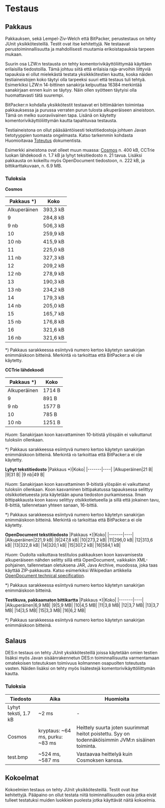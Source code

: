 # Testaus

## Pakkaus

Pakkauksen, sekä Lempel-Ziv-Welch että BitPacker, perustestaus on tehty JUnit yksikkötesteillä. Testit ovat itse kehitettyjä. Ne testaavat perustoiminnallisuutta ja mahdollisesti muutamia erikoistapauksia tarpeen mukaan.

Suurin osa LZW:n testausta on tehty komentorivikäyttöliittymää käyttäen erilaisilla tiedostoilla. Tämä johtuu siitä että erilaisia raja-arvoihin liittyviä tapauksia ei ollut mielekästä testata yksikkkötestien kautta, koska näiden testiaineistojen koko täytyi olla tarpeeksi suuri että testaus tuli tehtyä. Esimerkiksi LZW:n 14-bittinen sanakirja kelpuuttaa 16384 merkintää sanakirjaan ennen kuin se täytyy. Näin ollen syötteen täytyisi olla huomattavasti tätä suurempi.

BitPacker:n kohdalla yksikkötestit testaavat eri bittimäärien toimintaa pakkauksessa ja purussa verraten purun tulosta alkuperäiseen aineistoon. Tämä on melko suoraviivainen tapa. Lisänä on käytetty komentorivikäyttöliittymän kautta tapahtuvaa testausta.

Testiaineistona on ollut pääsääntöisesti tekstitiedostoja johtuen Javan tietotyyppien tuomasta ongelmasta. Katso tarkemmin kohdasta Huomioitavaa [Toteutus](https://github.com/liquiddragon/CryptComp/tree/master/dokumentointi/Toteutus.md) dokumentista.

Esimerkki aineistona ovat olleet muun muassa: [Cosmos](http://textfiles.com/rpg/cosmos) n. 400 kB, CCTrie luokan lähdekoodi n. 1.7 kB ja lyhyt teksitiedosto n. 21 tavua. Lisäksi pakkausta on kokeiltu myös OpenDocument tiedostoon, n. 222 kB, ja bittikarttakuvaan, n. 6.9 MB.

### Tuloksia

**Cosmos**

|Pakkaus *)|Koko|
|-------|----|
|Alkuperäinen|393,3 kB|
|9|284,8 kB|
|9 nb|506,3 kB|
|10|259,9 kB|
|10 nb|415,9 kB|
|11|225,0 kB|
|11 nb|327,3 kB|
|12|209,2 kB|
|12 nb|278,9 kB|
|13|190,3 kB|
|13 nb|234,2 kB|
|14|179,3 kB|
|14 nb|205,0 kB|
|15|165,7 kB|
|15 nb|176,8 kB|
|16|321,6 kB|
|16 nb|321,6 kB|

*) Pakkaus sarakkeessa esiintyvä numero kertoo käytetyn sanakirjan enimmäiskoon bitteinä. Merkintä `nb` tarkoittaa että BitPacker:a ei ole käytetty.


**CCTrie lähdekoodi**

|Pakkaus *)|Koko|
|-------|----|
|Alkuperäinen|1714 B|
|9|891 B|
|9 nb|1577 B|
|10|785 B|
|10 nb|1251 B|

*Huom*: Sanakirjaan koon kasvattaminen 10-bitistä ylöspäin ei vaikuttanut tuloksiin ollenkaan.

*) Pakkaus sarakkeessa esiintyvä numero kertoo käytetyn sanakirjan enimmäiskoon bitteinä. Merkintä `nb` tarkoittaa että BitPacker:a ei ole käytetty.


**Lyhyt tekstitiedosto**
|Pakkaus *)|Koko|
|-------|----|
|Alkuperäinen|21 B|
|9|31 B|
|9 nb|49 B|

*Huom*: Sanakirjaan koon kasvattaminen 9-bitistä ylöspäin ei vaikuttanut tuloksiin ollenkaan. Koon kasvaminen bittipakatussa tapauksessa selittyy otsikkotietueesta jota käytetään apuna tiedoston purkamisessa. Ilman bittipakkausta koon kasvu selittyy otsikkotietueella ja sillä että jokainen tavu, 8-bittiä, tallennetaan yhteen sanaan, 16-bittiä.

*) Pakkaus sarakkeessa esiintyvä numero kertoo käytetyn sanakirjan enimmäiskoon bitteinä. Merkintä `nb` tarkoittaa että BitPacker:a ei ole käytetty.


**OpenDocument tekstitiedosto**
|Pakkaus *)|Koko|
|-------|----|
|Alkuperäinen|221,9 kB|
|9|247,8 kB|
|10|273,2 kB|
|11|296,0 kB|
|12|313,6 kB|
|13|322,8 kB|
|14|320,1 kB|
|15|307,2 kB|
|16|584,1 kB|

*Huom*: Oudolta vaikuttava testitulos pakkauksen koon kasvamisesta alkuperäiseen nähden selitty sillä että OpenDocument, vaikkakin XML-pohjainen, tallennetaan oletuksena JAR, Java Archive, muodossa, joka taas käyttää ZIP-pakkausta. Katso esimerkiksi Wikipedian artikkelia [OpenDocument technical specification](https://en.wikipedia.org/wiki/OpenDocument_technical_specification).

*) Pakkaus sarakkeessa esiintyvä numero kertoo käytetyn sanakirjan enimmäiskoon bitteinä.


**Testikuva, pakkaamaton bittikartta**
|Pakkaus *)|Koko|
|-------|----|
|Alkuperäinen|6,9 MB|
|9|5,9 MB|
|10|4,5 MB|
|11|3,8 MB|
|12|3,7 MB|
|13|3,7 MB|
|14|3,5 MB|
|15|3,3 MB|
|16|6,2 MB|

*) Pakkaus sarakkeessa esiintyvä numero kertoo käytetyn sanakirjan enimmäiskoon bitteinä.

## Salaus

DES:n testaus on tehty JUnit yksikkötesteillä joissa käytetään omien testien lisäksi myös Javan sisäänrakennetun DES:n toiminnallisuutta varmentamaan omatekoisen toteutuksen toimivuus kolmannen osapuolten toteutusta vasten. Näiden lisäksi on tehty myös lisätestejä komentorivikäyttöliittymän kautta.

### Tuloksia

|Tiedosto|Aika|Huomioita|
|--------|----|---------|
|Lyhyt teksti, 1.7 kB|~2 ms| - |
|Cosmos|kryptaus: ~64 ms, purku: ~83 ms| Heittely suurta joten suurimmat heitot poistettu. Syy on todennäköisimmin JVM:n sisäinen toiminta.|
|test.bmp|~524 ms, ~587 ms| Vastaavaa heittelyä kuin Cosmoksen kanssa.|

## Kokoelmat

Kokoelmien testaus on tehty JUnit yksikkötesteillä. Testit ovat itse kehitettyjä. Pääpaino on ollut testata niitä toiminnallisuuden osia jotka eivät tulleet testatuksi muiden luokkien puolesta jotka käyttävät näitä kokoelmia.


